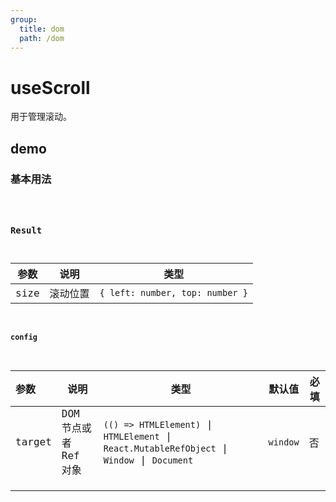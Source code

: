 ```yaml
---
group:
  title: dom
  path: /dom
---
```


# useScroll

用于管理滚动。

## demo

### 基本用法

<code src="./Demo/index.tsx"/>

### Result

| 参数 | 说明     | 类型                            |
| ---- | -------- | ------------------------------- |
| size | 滚动位置 | `{ left: number, top: number }` |


#### config

| **参数** | **说明**              | **类型**                                                     | **默认值** | 必填 |
| :------- | --------------------- | ------------------------------------------------------------ | ---------- | ---- |
| target   | DOM 节点或者 Ref 对象 | `(() => HTMLElement)` \| `HTMLElement` \| `React.MutableRefObject` \| `Window` \| `Document` | `window`   | 否   |
|          |                       |                                                              |            |      |
|          |                       |                                                              |            |      |
|          |                       |                                                              |            |      |

